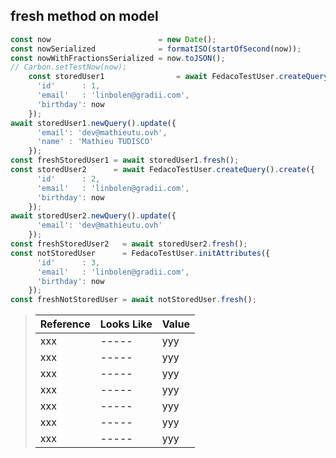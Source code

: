 ## fresh method on model

```typescript
const now                        = new Date();
const nowSerialized              = formatISO(startOfSecond(now));
const nowWithFractionsSerialized = now.toJSON();
// Carbon.setTestNow(now);
    const storedUser1                = await FedacoTestUser.createQuery().create({
      'id'      : 1,
      'email'   : 'linbolen@gradii.com',
      'birthday': now
    });
await storedUser1.newQuery().update({
      'email': 'dev@mathieutu.ovh',
      'name' : 'Mathieu TUDISCO'
    });
const freshStoredUser1 = await storedUser1.fresh();
const storedUser2      = await FedacoTestUser.createQuery().create({
      'id'      : 2,
      'email'   : 'linbolen@gradii.com',
      'birthday': now
    });
await storedUser2.newQuery().update({
      'email': 'dev@mathieutu.ovh'
    });
const freshStoredUser2   = await storedUser2.fresh();
const notStoredUser      = FedacoTestUser.initAttributes({
      'id'      : 3,
      'email'   : 'linbolen@gradii.com',
      'birthday': now
    });
const freshNotStoredUser = await notStoredUser.fresh();
```

> | Reference | Looks Like | Value |
> | ------ | ----- | ----- |
> | xxx | ----- | yyy |
> | xxx | ----- | yyy |
> | xxx | ----- | yyy |
> | xxx | ----- | yyy |
> | xxx | ----- | yyy |
> | xxx | ----- | yyy |
> | xxx | ----- | yyy |
